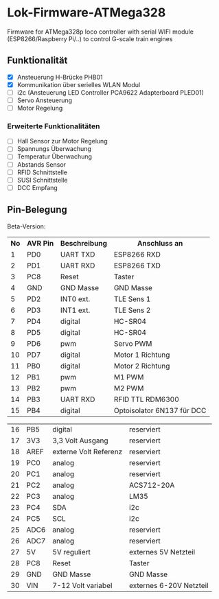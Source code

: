 # Lok-Firmware-ATMega328

Firmware for ATMega328p loco controller with serial WIFI module (ESP8266/Raspberry Pi/..) to control G-scale train engines

## Funktionalität

- [x] Ansteuerung H-Brücke PHB01
- [x] Kommunikation über serielles WLAN Modul
- [ ] i2c (Ansteuerung LED Controller PCA9622 Adapterboard PLED01)
- [ ] Servo Ansteuerung
- [ ] Motor Regelung

### Erweiterte Funktionalitäten
- [ ] Hall Sensor zur Motor Regelung
- [ ] Spannungs Überwachung
- [ ] Temperatur Überwachung
- [ ] Abstands Sensor
- [ ] RFID Schnittstelle
- [ ] SUSI Schnittstelle
- [ ] DCC Empfang

## Pin-Belegung 

Beta-Version:
<table class="wikitable sortable">

<tr>
<th> No </th>
<th> AVR Pin </th>
<th> Beschreibung </th>
<th> Anschluss an </th></tr>
<tr>
<td> 1</td>
<td> PD0</td>
<td> UART TXD</td>
<td> ESP8266 RXD </td></tr>
<tr>
<td> 2</td>
<td> PD1</td>
<td> UART RXD </td>
<td> ESP8266 TXD </td></tr>
<tr>
<td> 3</td>
<td> PC8</td>
<td> Reset </td>
<td> Taster </td></tr>
<tr>
<td> 4</td>
<td> GND  </td>
<td> GND Masse </td>
<td> GND Masse </td></tr>
<tr>
<td> 5</td>
<td> PD2 </td>
<td> INT0 ext. </td>
<td> TLE Sens 1 </td></tr>
<tr>
<td> 6</td>
<td> PD3 </td>
<td> INT1 ext. </td>
<td> TLE Sens 2 </td></tr>
<tr>
<td> 7</td>
<td> PD4 </td>
<td> digital </td>
<td> HC-SR04 </td></tr>
<tr>
<td> 8</td>
<td> PD5 </td>
<td> digital </td>
<td> HC-SR04 </td></tr>
<tr>
<td> 9</td>
<td> PD6 </td>
<td> pwm </td>
<td> Servo PWM </td></tr>
<tr>
<td> 10</td>
<td> PD7 </td>
<td> digital </td>
<td> Motor 1 Richtung </td></tr>
<tr>
<td> 11</td>
<td> PB0 </td>
<td> digital </td>
<td> Motor 2 Richtung  </td></tr>
<tr>
<td> 12</td>
<td> PB1 </td>
<td> pwm </td>
<td> M1 PWM </td></tr>
<tr>
<td> 13</td>
<td> PB2 </td>
<td> pwm </td>
<td> M2 PWM </td></tr>
<tr>
<td> 14</td>
<td> PB3 </td>
<td> UART RXD </td>
<td> RFID TTL RDM6300 </td></tr>
<tr>
<td> 15</td>
<td> PB4 </td>
<td> digital </td>
<td> Optoisolator 6N137 für DCC </td></tr>
</table>

<table class="wikitable sortable2">
<tr>
<td> 16</td>
<td> PB5 </td>
<td> digital </td>
<td> reserviert </td></tr>
<tr>
<td> 17</td>
<td> 3V3 </td>
<td> 3,3 Volt Ausgang </td>
<td> reserviert </td></tr>
<tr>
<td> 18</td>
<td> AREF </td>
<td> externe Volt Referenz </td>
<td> reserviert </td></tr>
<tr>
<td> 19</td>
<td> PC0 </td>
<td> analog </td>
<td> reserviert </td></tr>
<tr>
<td> 20</td>
<td> PC1</td>
<td> analog </td>
<td> reserviert </td></tr>
<tr>
<td> 21</td>
<td> PC2 </td>
<td> analog </td>
<td> ACS712-20A </td></tr>
<tr>
<td> 22</td>
<td> PC3 </td>
<td> analog </td>
<td> LM35 </td></tr>
<tr>
<td> 23</td>
<td> PC4 </td>
<td> SDA </td>
<td> i2c </td></tr>
<tr>
<td> 24</td>
<td> PC5 </td>
<td> SCL </td>
<td> i2c </td></tr>
<tr>
<td> 25</td>
<td> ADC6 </td>
<td> analog </td>
<td> reserviert </td></tr>
<tr>
<td> 26</td>
<td> ADC7 </td>
<td> analog </td>
<td> reserviert </td></tr>
<tr>
<td> 27</td>
<td> 5V </td>
<td> 5V reguliert </td>
<td> externes 5V Netzteil  </td></tr>
<tr>
<td> 28</td>
<td> PC8 </td>
<td> Reset </td>
<td> Taster </td></tr>
<tr>
<td> 29</td>
<td> GND </td>
<td> GND Masse </td>
<td> GND Masse </td></tr>
<tr>
<td> 30</td>
<td> VIN </td>
<td> 7-12 Volt variabel</td>
<td> externes 6-20V Netzteil  </td></tr>
</table>
